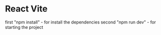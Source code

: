 # React Vite

first "npm install" - for install the dependencies
second "npm run dev" - for starting the project
